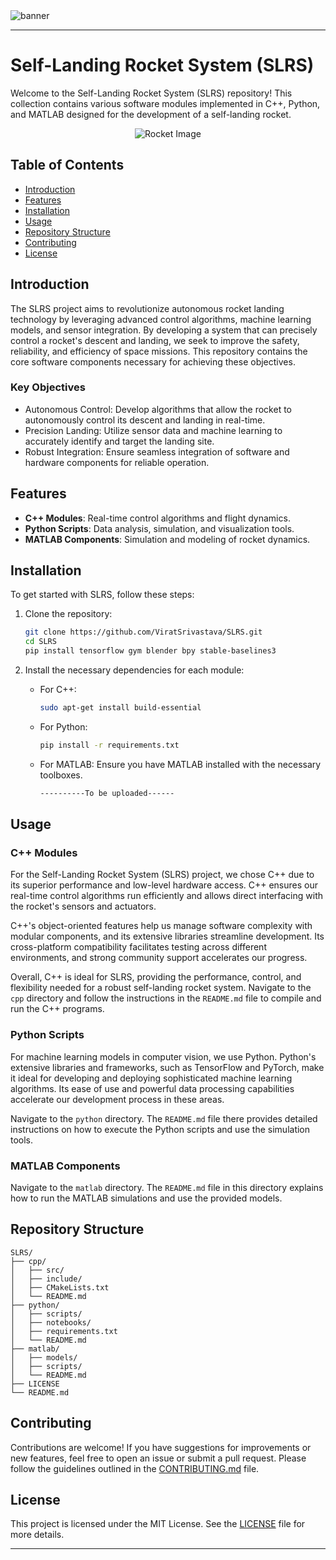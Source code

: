 <img src="https://photos.app.goo.gl/UfSYBYDGSafLFeiL8" alt="banner" />

---

# Self-Landing Rocket System (SLRS)

Welcome to the Self-Landing Rocket System (SLRS) repository! This collection contains various software modules implemented in C++, Python, and MATLAB designed for the development of a self-landing rocket.


<div align="center">
    <img src="https://github.com/user-attachments/assets/1829abd7-7ca6-4d64-8548-47c86513c4ff" alt="Rocket Image" />
</div>


## Table of Contents

- [Introduction](#introduction)
- [Features](#features)
- [Installation](#installation)
- [Usage](#usage)
- [Repository Structure](#repository-structure)
- [Contributing](#contributing)
- [License](#license)

## Introduction

The SLRS project aims to revolutionize autonomous rocket landing technology by leveraging advanced control algorithms, machine learning models, and sensor integration. By developing a system that can precisely control a rocket's descent and landing, we seek to improve the safety, reliability, and efficiency of space missions. This repository contains the core software components necessary for achieving these objectives.

### Key Objectives
- Autonomous Control: Develop algorithms that allow the rocket to autonomously control its descent and landing in real-time.
- Precision Landing: Utilize sensor data and machine learning to accurately identify and target the landing site.
- Robust Integration: Ensure seamless integration of software and hardware components for reliable operation.

## Features

- **C++ Modules**: Real-time control algorithms and flight dynamics.
- **Python Scripts**: Data analysis, simulation, and visualization tools.
- **MATLAB Components**: Simulation and modeling of rocket dynamics.

## Installation

To get started with SLRS, follow these steps:

1. Clone the repository:
   ```sh
   git clone https://github.com/ViratSrivastava/SLRS.git
   cd SLRS
   pip install tensorflow gym blender bpy stable-baselines3
   ```

2. Install the necessary dependencies for each module:
   - For C++:
     ```sh
     sudo apt-get install build-essential
     ```
   - For Python:
     ```sh
     pip install -r requirements.txt
     ```
   - For MATLAB:
     Ensure you have MATLAB installed with the necessary toolboxes.
     ```sh
     ----------To be uploaded------
     ```

## Usage

### C++ Modules
For the Self-Landing Rocket System (SLRS) project, we chose C++ due to its superior performance and low-level hardware access. C++ ensures our real-time control algorithms run efficiently and allows direct interfacing with the rocket's sensors and actuators.

C++'s object-oriented features help us manage software complexity with modular components, and its extensive libraries streamline development. Its cross-platform compatibility facilitates testing across different environments, and strong community support accelerates our progress.

Overall, C++ is ideal for SLRS, providing the performance, control, and flexibility needed for a robust self-landing rocket system.
Navigate to the `cpp` directory and follow the instructions in the `README.md` file to compile and run the C++ programs.

### Python Scripts

For machine learning models in computer vision, we use Python. Python's extensive libraries and frameworks, such as TensorFlow and PyTorch, make it ideal for developing and deploying sophisticated machine learning algorithms. Its ease of use and powerful data processing capabilities accelerate our development process in these areas.

Navigate to the `python` directory. The `README.md` file there provides detailed instructions on how to execute the Python scripts and use the simulation tools.

### MATLAB Components

Navigate to the `matlab` directory. The `README.md` file in this directory explains how to run the MATLAB simulations and use the provided models.

## Repository Structure

```
SLRS/
├── cpp/
│   ├── src/
│   ├── include/
│   ├── CMakeLists.txt
│   └── README.md
├── python/
│   ├── scripts/
│   ├── notebooks/
│   ├── requirements.txt
│   └── README.md
├── matlab/
│   ├── models/
│   ├── scripts/
│   └── README.md
├── LICENSE
└── README.md
```

## Contributing

Contributions are welcome! If you have suggestions for improvements or new features, feel free to open an issue or submit a pull request. Please follow the guidelines outlined in the [CONTRIBUTING.md](CONTRIBUTING.md) file.

## License

This project is licensed under the MIT License. See the [LICENSE](LICENSE) file for more details.

---
